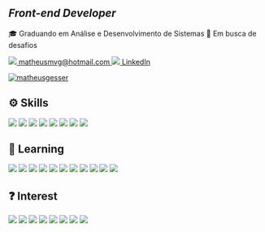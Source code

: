 ## *Front-end Developer*

🎓 Graduando em Análise e Desenvolvimento de Sistemas
💼 Em busca de desafios

<a href="mailto:matheusmvg@hotmail.com">
		<img src='https://img.shields.io/badge/Hotmail-0077B5?style=for-the-badge&logo=microsoft-outlook&logoColor=white' />
		matheusmvg@hotmail.com
	</a>
	
<a href="https://www.linkedin.com/in/matheusgesser/">
		<img src='https://img.shields.io/badge/LinkedIn-0077B5?style=for-the-badge&logo=linkedin&logoColor=white' />
		LinkedIn
	</a>

[![matheusgesser](https://github-readme-stats.vercel.app/api/top-langs/?username=matheusgesser&hide=html&layout=compact&theme=dark)](https://github.com/anuraghazra/github-readme-stats)


## ⚙️ Skills
<img src='https://img.shields.io/badge/JavaScript-F7DF1E?style=for-the-badge&logo=javascript&logoColor=black' />
<img src='https://img.shields.io/badge/HTML5-E34F26?style=for-the-badge&logo=html5&logoColor=white' />
<img src='https://img.shields.io/badge/CSS3-1572B6?style=for-the-badge&logo=css3&logoColor=white' />

<img src='https://img.shields.io/badge/Git-E34F26?style=for-the-badge&logo=git&logoColor=white' />
<img src='https://img.shields.io/badge/Visual Studio Code-0081CB?style=for-the-badge&logo=visualstudiocode&logoColor=white' />
<img src='https://img.shields.io/badge/Figma-111?style=for-the-badge&logo=figma&logoColor=blue' />

<img src='https://img.shields.io/badge/Bootstrap-563D7C?style=for-the-badge&logo=bootstrap&logoColor=white' />
<img src='https://img.shields.io/badge/jQuery-0769AD?style=for-the-badge&logo=jquery&logoColor=white' />

## 🌱 Learning
<img src='https://img.shields.io/badge/React-20232A?style=for-the-badge&logo=react&logoColor=61DAFB' />
<img src='https://img.shields.io/badge/styled--components-DB7093?style=for-the-badge&logo=styled-components&logoColor=white' />
<img src='https://img.shields.io/badge/Material--UI-0081CB?style=for-the-badge&logo=google&logoColor=white' />

<img src='https://img.shields.io/badge/Redux-593D88?style=for-the-badge&logo=redux&logoColor=white' />
<img src='https://img.shields.io/badge/React_Router-CA4245?style=for-the-badge&logo=react-router&logoColor=white' />
<img src='https://img.shields.io/badge/TypeScript-007ACC?style=for-the-badge&logo=typescript&logoColor=white' />
<img src='https://img.shields.io/badge/Sass-CC6699?style=for-the-badge&logo=sass&logoColor=white' />

<img src='https://img.shields.io/badge/Amazon_AWS-232F3E?style=for-the-badge&logo=amazon-aws&logoColor=white' />

<img src='https://img.shields.io/badge/MySQL-00000F?style=for-the-badge&logo=mysql&logoColor=white' />
<img src='https://img.shields.io/badge/PostgreSQL-316192?style=for-the-badge&logo=postgresql&logoColor=white' />
<img src='https://img.shields.io/badge/MongoDB-4EA94B?style=for-the-badge&logo=mongodb&logoColor=white' />

## ❓ Interest
<img src='https://img.shields.io/badge/Angular-DD0031?style=for-the-badge&logo=angular&logoColor=white' />
<img src='https://img.shields.io/badge/Vue.js-35495E?style=for-the-badge&logo=vue.js&logoColor=4FC08D' />
<img src='https://img.shields.io/badge/React_Native-20232A?style=for-the-badge&logo=react&logoColor=61DAFB' />
<img src='https://img.shields.io/badge/Flutter-02569B?style=for-the-badge&logo=flutter&logoColor=white' />

<img src='https://img.shields.io/badge/Python-14354C?style=for-the-badge&logo=python&logoColor=white' />

<img src='https://img.shields.io/badge/Node.js-43853D?style=for-the-badge&logo=node.js&logoColor=white' />
<img src='https://img.shields.io/badge/Express.js-404D59?style=for-the-badge&logo=express&logoColor=white' />

<img src='https://img.shields.io/badge/Firebase-F29D0C?style=for-the-badge&logo=firebase&logoColor=white' />
